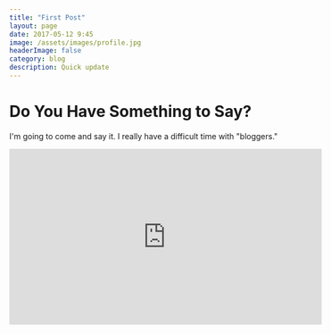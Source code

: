 ```yaml
---
title: "First Post"
layout: page
date: 2017-05-12 9:45
image: /assets/images/profile.jpg
headerImage: false
category: blog
description: Quick update
---
```


# Do You Have Something to Say?

I'm going to come and say it. I really have a difficult time with "bloggers."

<iframe width="560" height="315" src="https://www.youtube.com/embed/1J3Ngiw7RWw" frameborder="0" allowfullscreen></iframe>
